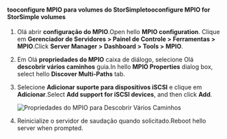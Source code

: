 #### <a name="tooconfigure-mpio-for-storsimple-volumes"></a><span data-ttu-id="60000-101">tooconfigure MPIO para volumes do StorSimple</span><span class="sxs-lookup"><span data-stu-id="60000-101">tooconfigure MPIO for StorSimple volumes</span></span>
1. <span data-ttu-id="60000-102">Olá abrir **configuração do MPIO**.</span><span class="sxs-lookup"><span data-stu-id="60000-102">Open hello **MPIO configuration**.</span></span> <span data-ttu-id="60000-103">Clique em **Gerenciador de Servidores > Painel de Controle > Ferramentas > MPIO**.</span><span class="sxs-lookup"><span data-stu-id="60000-103">Click **Server Manager > Dashboard > Tools > MPIO**.</span></span>
2. <span data-ttu-id="60000-104">Em Olá **propriedades do MPIO** caixa de diálogo, selecione Olá **descobrir vários caminhos** guia.</span><span class="sxs-lookup"><span data-stu-id="60000-104">In hello **MPIO Properties** dialog box, select hello **Discover Multi-Paths** tab.</span></span>
3. <span data-ttu-id="60000-105">Selecione **Adicionar suporte para dispositivos iSCSI** e clique em **Adicionar**.</span><span class="sxs-lookup"><span data-stu-id="60000-105">Select **Add support for iSCSI devices**, and then click **Add**.</span></span>  
   
    ![Propriedades do MPIO para Descobrir Vários Caminhos](./media/storsimple-configure-mpio-volumes/IC741003.png)
4. <span data-ttu-id="60000-107">Reinicialize o servidor de saudação quando solicitado.</span><span class="sxs-lookup"><span data-stu-id="60000-107">Reboot hello server when prompted.</span></span>

